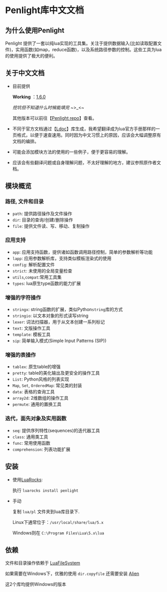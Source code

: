 # Penlight库中文文档



## 为什么使用Penlight

Penlight 提供了一套以纯lua实现的工具集。关注于提供数据输入(比如读取配置文件)，实用函数(如map，reduce函数)，以及系统路径参数的控制。这些工具为lua的使用提供了极大的便利。

## 关于中文文档

- 目前提供

  **Working** ：[1.6.0](https://github.com/reTsubasa/Penlight_Doc_zh_cn/tree/master/1.6.0)

  *挖坑但不知道什么时候能填完*  ~>_<~

  其他版本可以前往【[Penlight repo](https://github.com/stevedonovan/Penlight)】查看。

- 不同于官方文档通过【[Ldoc](https://github.com/stevedonovan/LDoc)】库生成，我希望翻译成为lua官方手册那样的一页格式，以便于速查速用。同时因为中文习惯上的原因，应该会大幅调整原有文档的编排。

- 可能会添加模块方法的使用的一些例子，便于更容易的理解。

- 应该会有些翻译问题或自身理解问题，不太好理解的地方，建议参照原作者文档。



## 模块概览

### 路径, 文件和目录

  * `path`: 提供路径操作及文件操作
  * `dir`: 目录的查询/创建/删除操作
  * `file`: 提供文件读、写、移动、复制操作

### 应用支持

  * `app`: 应用支持函数，提供诸如函数调用路径控制，简单的参数解析等功能
  * `lapp`: 应用参数解析库，支持类似模板渲染式的使用
  * `config`: 解析配置文件
  * `strict`: 未使用的全局变量检查
  * `utils`,`compat`:常用工具集
  * `types`: lua原生type函数的能力扩展

### 增强的字符操作

  * `stringx`: string函数的扩展，类似Python`string`库的方式
  * `stringio`:  以文本对象的形式读写string
  * `lexer`:  词法扫描器，用于从文本创建一系列标记
  * `text`:  文版操作工具
  * `template`:  模板工具
  * `sip`:  简单输入模式(Simple Input Patterns (SIP))

### 增强的表操作

  * `tablex`: 原生table的增强
  * `pretty`: table的美化输出及更安全的操作工具
  * `List`: Python风格的列表实现
  * `Map`, `Set`, `OrderedMap`: 常见类的封装
  * `data`: 表格的查询工具
  * `array2d`: 2维数组的操作工具
  * `permute`: 通用的置换工具

### 迭代，面先对象及实用函数

   * `seq`:  提供序列特性(sequences)的迭代器工具
   * `class`: 通用类工具
   * `func`: 常用使用函数
   * `comprehension`: 列表功能扩展

## 安装

- 使用[LuaRocks](https://luarocks.org): 

  执行 `luarocks install penlight`

- 手动

  复制 `lua/pl` 文件夹到lua库目录下.

  Linux下通常位于：`/usr/local/share/lua/5.x` 

  Windows则在 `C:\Program Files\Lua\5.x\lua`

## 依赖

文件和目录操作依赖于 [LuaFileSystem](https://keplerproject.github.io/luafilesystem/)

如果需要在Windows下，优雅的使用 `dir.copyfile` 还需要安装 [Alien](http://mascarenhas.github.io/alien/)

这2个库均提供Windows的版本